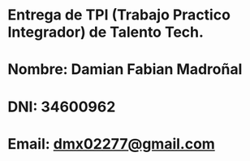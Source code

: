 # Entrega de TPI (Trabajo Practico Integrador) de Talento Tech.

# Nombre: Damian Fabian Madroñal
# DNI: 34600962
# Email: dmx02277@gmail.com
